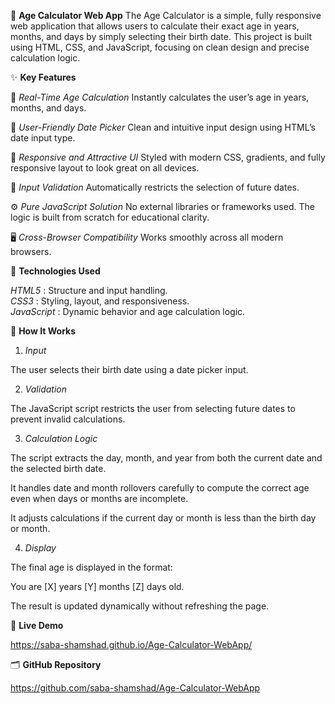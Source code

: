 🎉 **Age Calculator Web App**
The Age Calculator is a simple, fully responsive web application that allows users to calculate their exact age in years, months, and days by simply selecting their birth date.
This project is built using HTML, CSS, and JavaScript, focusing on clean design and precise calculation logic.

✨ **Key Features**

🎯 *Real-Time Age Calculation*
Instantly calculates the user’s age in years, months, and days.

📅 *User-Friendly Date Picker*
Clean and intuitive input design using HTML’s date input type.

🎨 *Responsive and Attractive UI*
Styled with modern CSS, gradients, and fully responsive layout to look great on all devices.

🚫 *Input Validation*
Automatically restricts the selection of future dates.

⚙️ *Pure JavaScript Solution*
No external libraries or frameworks used. The logic is built from scratch for educational clarity.

🖥️ *Cross-Browser Compatibility*
Works smoothly across all modern browsers.


🔧 **Technologies Used**

*HTML5*	: Structure and input handling.            
*CSS3*	: Styling, layout, and responsiveness.    
*JavaScript* :	Dynamic behavior and age calculation logic.   


🚀 **How It Works**

1. *Input*
 
The user selects their birth date using a date picker input.

2. *Validation*
   
The JavaScript script restricts the user from selecting future dates to prevent invalid calculations.

3. *Calculation Logic*

The script extracts the day, month, and year from both the  current date and the selected birth date.

It handles date and month rollovers carefully to compute the correct age even when days or months are incomplete.

It adjusts calculations if the current day or month is less than the birth day or month.

4. *Display*
   
The final age is displayed in the format:

You are [X] years [Y] months [Z] days old.

The result is updated dynamically without refreshing the page.

📍 **Live Demo**    

https://saba-shamshad.github.io/Age-Calculator-WebApp/


🗂 **GitHub Repository**

https://github.com/saba-shamshad/Age-Calculator-WebApp
